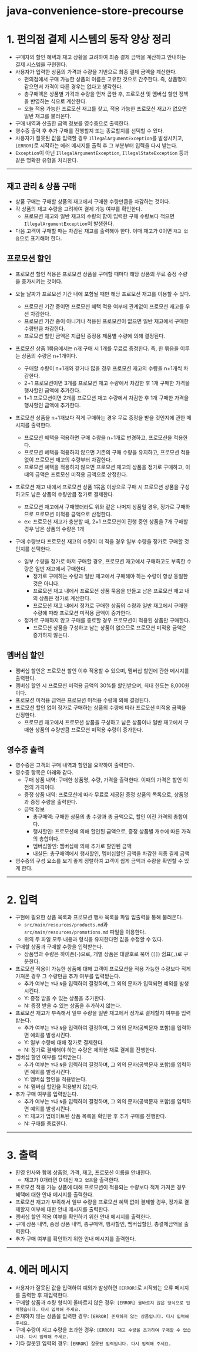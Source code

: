 # java-convenience-store-precourse

# 1. 편의점 결제 시스템의 동작 양상 정리

* 구매자의 할인 혜택과 재고 상황을 고려하여 최종 결제 금액을 계산하고 안내하는 결제 시스템을 구현한다.
* 사용자가 입력한 상품의 가격과 수량을 기반으로 최종 결제 금액을 계산한다.
  * 편의점에서 구매 가능한 상품의 이름은 고유한 것으로 간주한다. 즉, 상품명이 같으면서 가격이 다른 경우는 없다고 생각한다.
  * 총구매액은 상품별 가격과 수량을 먼저 곱한 후, 프로모션 및 멤버십 할인 정책을 반영하는 식으로 계산한다.
  * 오늘 적용 가능한 프로모션 재고를 찾고, 적용 가능한 프로모션 재고가 없으면 일반 재고를 불러온다. 
* 구매 내역과 산출한 금액 정보를 영수증으로 출력한다.
* 영수증 출력 후 추가 구매를 진행할지 또는 종료할지를 선택할 수 있다.
* 사용자가 잘못된 값을 입력할 경우 `IllegalArgumentException`를 발생시키고, `[ERROR]`로 시작하는 에러 메시지를 출력 후 그 부분부터 입력을 다시 받는다.
* `Exception`이 아닌 `IllegalArgumentException`, `IllegalStateException` 등과 같은 명확한 유형을 처리한다.

----

## 재고 관리 & 상품 구매

* 상품 구매는 구매할 상품의 재고에서 구매한 수량만큼을 차감하는 것이다.
* 각 상품의 재고 수량을 고려하여 결제 가능 여부를 확인한다.
  * 프로모션 재고와 일반 재고의 수량의 합이 입력한 구매 수량보다 적으면 `IllegalArgumentException`이 발생한다.
* 다음 고객이 구매할 때는 차감된 재고를 출력해야 한다. 이때 재고가 0이면 `재고 없음`으로 표기해야 한다.


## 프로모션 할인

* 프로모션 할인 적용은 프로모션 상품을 구매할 때마다 해당 상품의 무료 증정 수량을 증가시키는 것이다.

* 오늘 날짜가 프로모션 기간 내에 포함될 때만 해당 프로모션 재고를 이용할 수 있다.
  * 프로모션 기간 중이면 프로모션 혜택 적용 여부에 관계없이 프로모션 재고를 우선 차감한다.
  * 프로모션 기간 중이 아니거나 적용된 프로모션이 없으면 일반 재고에서 구매한 수량만큼 차감한다.
  * 프로모션 할인 금액은 지급된 증정용 제품별 수량에 의해 결정된다.
  
* 프로모션 상품 1묶음에서는 n개 구매 시 1개를 무료로 증정한다. 즉, 한 묶음을 이루는 상품의 수량은 n+1개이다.
  * 구매할 수량이 n+1개와 같거나 많을 경우 프로모션 재고의 수량을 n+1개씩 차감한다.
  * 2+1 프로모션이면 3개를 프로모션 재고 수량에서 차감한 후 1개 구매한 가격을 행사할인 금액에 추가한다.
  * 1+1 프로모션이면 2개를 프로모션 재고 수량에서 차감한 후 1개 구매한 가격을 행사할인 금액에 추가한다.

* 프로모션 상품을 n+1개보다 적게 구매하는 경우 무료 증정을 받을 것인지에 관한 메시지를 출력한다.
  * 프로모션 혜택을 적용하면 구매 수량을 n+1개로 변경하고, 프로모션을 적용한다.
  * 프로모션 혜택을 적용하지 않으면 기존의 구매 수량을 유지하고, 프로모션 적용 없이 프로모션 재고의 수량부터 차감한다.
  * 프로모션 혜택을 적용하지 않으면 프로모션 재고의 상품을 정가로 구매하고, 이때의 금액은 프로모션 미적용 금액으로 산정한다.

* 프로모션 재고 내에서 프로모션 상품 1묶음 이상으로 구매 시 프로모션 상품을 구성하고도 남은 상품의 수량만큼 정가로 결제한다.
  * 프로모션 재고에서 구매했더라도 위와 같은 나머지 상품일 경우, 정가로 구매하므로 프로모션 미적용 금액으로 산정한다.
  * ex: 프로모션 재고가 충분할 때, 2+1 프로모션이 진행 중인 상품을 7개 구매할 경우 남은 상품의 수량은 1개

* 구매 수량보다 프로모션 재고의 수량이 더 적을 경우 일부 수량을 정가로 구매할 것인지를 선택한다.
  * 일부 수량을 정가로 마저 구매할 경우, 프로모션 재고에서 구매하고도 부족한 수량은 일반 재고에서 구매한다.
    * 정가로 구매하는 수량과 일반 재고에서 구매해야 하는 수량이 항상 동일한 것은 아니다.
    * 프로모션 재고 내에서 프로모션 상품 묶음을 만들고 남은 프로모션 재고 내의 상품은 정가로 계산한다.
    * 프로모션 재고 내에서 정가로 구매한 상품의 수량과 일반 재고에서 구매한 수량에 따라 프로모션 미적용 금액이 증가한다.
  * 정가로 구매하지 않고 구매를 종료할 경우 프로모션이 적용된 상품만 구매한다.
    * 프로모션 상품을 구성하고 남는 상품이 없으므로 프로모션 미적용 금액은 증가하지 않는다.

## 멤버십 할인

* 멤버십 할인은 프로모션 할인 이후 적용할 수 있으며, 멤버십 할인에 관한 메시지를 출력한다.
* 멤버십 할인 시 프로모션 미적용 금액의 30%를 할인받으며, 최대 한도는 8,000원이다.
* 프로모션 미적용 금액은 프로모션 미적용 수량에 의해 결정된다.
* 프로모션 할인 없이 정가로 구매하는 상품의 수량에 따라 프로모션 미적용 금액을 산정한다.
  * 프로모션 재고에서 프로모션 상품을 구성하고 남은 상품이나 일반 재고에서 구매한 상품의 수량만큼 프로모션 미적용 수량이 증가한다.


## 영수증 출력

* 영수증은 고객의 구매 내역과 할인을 요약하여 출력한다.
* 영수증 항목은 아래와 같다.
  * 구매 상품 내역: 구매한 상품명, 수량, 가격을 출력한다. 이때의 가격은 할인 이전의 가격이다.
  * 증정 상품 내역: 프로모션에 따라 무료로 제공된 증정 상품의 목록으로, 상품명과 증정 수량을 출력한다.
  * 금액 정보
    * 총구매액: 구매한 상품의 총 수량과 총 금액으로, 할인 이전 가격의 총합이다.
    * 행사할인: 프로모션에 의해 할인된 금액으로, 증정 상품별 개수에 따른 가격의 총합이다.
    * 멤버십할인: 멤버십에 의해 추가로 할인된 금액
    * 내실돈: 총구매액에서 행사할인, 멤버십할인 금액을 차감한 최종 결제 금액
* 영수증의 구성 요소를 보기 좋게 정렬하여 고객이 쉽게 금액과 수량을 확인할 수 있게 한다.

----

# 2. 입력

* 구현에 필요한 상품 목록과 프로모션 행사 목록을 파일 입출력을 통해 불러온다.
  * `src/main/resources/products.md`과 `src/main/resources/promotions.md` 파일을 이용한다.
  * 위의 두 파일 모두 내용과 형식을 유지한다면 값을 수정할 수 있다.
* 구매할 상품과 구매할 수량을 입력받는다. 
  * 상품명과 수량은 하이픈(`-`)으로, 개별 상품은 대괄호로 묶어 (`[]`) 쉼표(`,`)로 구분한다.
* 프로모션 적용이 가능한 상품에 대해 고객이 프로모션을 적용 가능한 수량보다 적게 가져온 경우 그 수량만큼 추가 여부를 입력받는다.
  * 추가 여부는 `Y`나 `N`을 입력하여 결정하며, 그 외의 문자가 입력되면 예외를 발생시킨다.
  * Y: 증정 받을 수 있는 상품을 추가한다.
  * N: 증정 받을 수 있는 상품을 추가하지 않는다.
* 프로모션 재고가 부족해서 일부 수량을 일반 재고에서 정가로 결제할지 여부를 입력받는다.
  * 추가 여부는 `Y`나 `N`을 입력하여 결정하며, 그 외의 문자(공백문자 포함)를 입력하면 예외를 발생시킨다.
  * Y: 일부 수량에 대해 정가로 결제한다.
  * N: 정가로 결제해야 하는 수량은 제외한 채로 결제를 진행한다.
* 멤버십 할인 여부를 입력받는다.
  * 추가 여부는 `Y`나 `N`을 입력하여 결정하며, 그 외의 문자(공백문자 포함)를 입력하면 예외를 발생시킨다.
  * Y: 멤버십 할인을 적용받는다.
  * N: 멤버십 할인을 적용받지 않는다.
* 추가 구매 여부를 입력받는다.
  * 추가 여부는 `Y`나 `N`을 입력하여 결정하며, 그 외의 문자(공백문자 포함)를 입력하면 예외를 발생시킨다.
  * Y: 재고가 업데이트된 상품 목록을 확인한 후 추가 구매를 진행한다.
  * N: 구매를 종료한다.


---

# 3. 출력

* 환영 인사와 함께 상품명, 가격, 재고, 프로모션 이름을 안내한다.
  * 재고가 0개라면 0 대신 `재고 없음`을 출력한다.
* 프로모션 적용 가능 상품에 대해 프로모션이 적용되는 수량보다 적게 가져온 경우 혜택에 대한 안내 메시지를 출력한다.
* 프로모션 재고가 부족해서 일부 수량을 프로모션 혜택 없이 결제할 경우, 정가로 결제할지 여부에 대한 안내 메시지를 출력한다.
* 멤버십 할인 적용 여부를 확인하기 위한 안내 메시지를 출력한다.
* 구매 상품 내역, 증정 상품 내역, 총구매액, 행사할인, 멤버십할인, 총결제금액을 출력한다.
* 추가 구매 여부를 확인하기 위한 안내 메시지를 출력한다.

---

# 4. 에러 메시지

* 사용자가 잘못된 값을 입력하여 예외가 발생하면 `[ERROR]`로 시작되는 오류 메시지를 출력한 후 재입력한다.
* 구매할 상품과 수량 형식이 올바르지 않은 경우: `[ERROR] 올바르지 않은 형식으로 입력했습니다. 다시 입력해 주세요.`
* 존재하지 않는 상품을 입력한 경우: `[ERROR] 존재하지 않는 상품입니다. 다시 입력해 주세요.`
* 구매 수량이 재고 수량을 초과한 경우: `[ERROR] 재고 수량을 초과하여 구매할 수 없습니다. 다시 입력해 주세요.`
* 기타 잘못된 입력의 경우: `[ERROR] 잘못된 입력입니다. 다시 입력해 주세요.`
